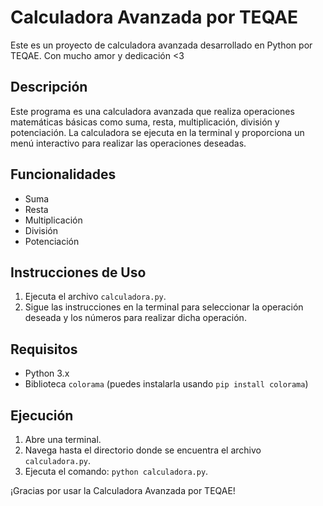 # Calculadora Avanzada por TEQAE

Este es un proyecto de calculadora avanzada desarrollado en Python por TEQAE.
   Con mucho amor y dedicación <3

## Descripción

Este programa es una calculadora avanzada que realiza operaciones matemáticas básicas como suma, resta, multiplicación, división y potenciación. La calculadora se ejecuta en la terminal y proporciona un menú interactivo para realizar las operaciones deseadas.

## Funcionalidades

- Suma
- Resta
- Multiplicación
- División
- Potenciación

## Instrucciones de Uso

1. Ejecuta el archivo `calculadora.py`.
2. Sigue las instrucciones en la terminal para seleccionar la operación deseada y los números para realizar dicha operación.

## Requisitos

- Python 3.x
- Biblioteca `colorama` (puedes instalarla usando `pip install colorama`)

## Ejecución

1. Abre una terminal.
2. Navega hasta el directorio donde se encuentra el archivo `calculadora.py`.
3. Ejecuta el comando: `python calculadora.py`.

¡Gracias por usar la Calculadora Avanzada por TEQAE!
